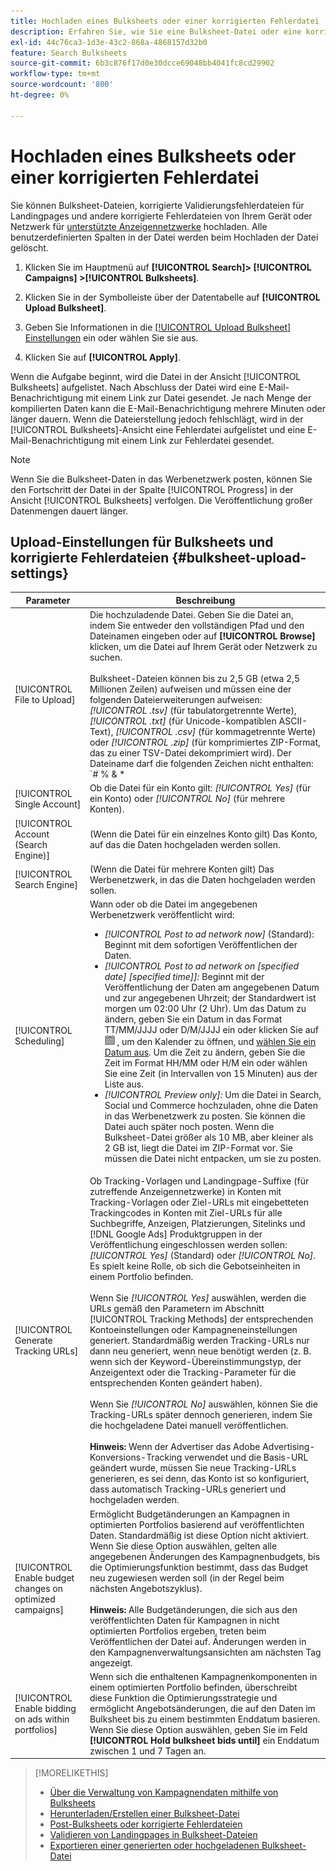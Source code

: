 ```yaml
---
title: Hochladen eines Bulksheets oder einer korrigierten Fehlerdatei
description: Erfahren Sie, wie Sie eine Bulksheet-Datei oder eine korrigierte Validierungsfehlerdatei für Landingpages manuell hochladen.
exl-id: 44c76ca3-1d3e-43c2-868a-4868157d32b0
feature: Search Bulksheets
source-git-commit: 6b3c876f17d0e30dcce69048bb4041fc8cd29902
workflow-type: tm+mt
source-wordcount: '800'
ht-degree: 0%

---
```


# Hochladen eines Bulksheets oder einer korrigierten Fehlerdatei

Sie können Bulksheet-Dateien, korrigierte Validierungsfehlerdateien für Landingpages und andere korrigierte Fehlerdateien von Ihrem Gerät oder Netzwerk für [unterstützte Anzeigennetzwerke](bulksheet-about.md#bulksheet-functionality-by-network) hochladen. Alle benutzerdefinierten Spalten in der Datei werden beim Hochladen der Datei gelöscht.

1. Klicken Sie im Hauptmenü auf **[!UICONTROL Search]> [!UICONTROL Campaigns] >[!UICONTROL Bulksheets]**.

1. Klicken Sie in der Symbolleiste über der Datentabelle auf **[!UICONTROL Upload Bulksheet]**.

1. Geben Sie Informationen in die [[!UICONTROL Upload Bulksheet] Einstellungen](#bulksheet-upload-settings) ein oder wählen Sie sie aus.

1. Klicken Sie auf **[!UICONTROL Apply]**.

Wenn die Aufgabe beginnt, wird die Datei in der Ansicht [!UICONTROL Bulksheets] aufgelistet. Nach Abschluss der Datei wird eine E-Mail-Benachrichtigung mit einem Link zur Datei gesendet. Je nach Menge der kompilierten Daten kann die E-Mail-Benachrichtigung mehrere Minuten oder länger dauern. Wenn die Dateierstellung jedoch fehlschlägt, wird in der [!UICONTROL Bulksheets]-Ansicht eine Fehlerdatei aufgelistet und eine E-Mail-Benachrichtigung mit einem Link zur Fehlerdatei gesendet.

>[!NOTE]
>
>Wenn Sie die Bulksheet-Daten in das Werbenetzwerk posten, können Sie den Fortschritt der Datei in der Spalte [!UICONTROL Progress] in der Ansicht [!UICONTROL Bulksheets] verfolgen. Die Veröffentlichung großer Datenmengen dauert länger.

## Upload-Einstellungen für Bulksheets und korrigierte Fehlerdateien {#bulksheet-upload-settings}

| Parameter | Beschreibung |
|----|----|
| [!UICONTROL File to Upload] | Die hochzuladende Datei. Geben Sie die Datei an, indem Sie entweder den vollständigen Pfad und den Dateinamen eingeben oder auf <b>[!UICONTROL Browse]</b> klicken, um die Datei auf Ihrem Gerät oder Netzwerk zu suchen.<br><br>Bulksheet-Dateien können bis zu 2,5 GB (etwa 2,5 Millionen Zeilen) aufweisen und müssen eine der folgenden Dateierweiterungen aufweisen: <i>[!UICONTROL .tsv]</i> (für tabulatorgetrennte Werte), <i>[!UICONTROL .txt]</i> (für Unicode-kompatiblen ASCII-Text), <i>[!UICONTROL .csv]</i> (für kommagetrennte Werte) oder <i>[!UICONTROL .zip]</i> (für komprimiertes ZIP-Format, das zu einer TSV-Datei dekomprimiert wird). Der Dateiname darf die folgenden Zeichen nicht enthalten: `# % &amp; * | \ : &quot; &lt; &gt; . ? /`<br><br><b>Tipp:</b> Verwenden Sie für Daten, die internationale Zeichen enthalten, Dateien im TSV- oder TXT-Format. |
| [!UICONTROL Single Account] | Ob die Datei für ein Konto gilt: <i>[!UICONTROL Yes]</i> (für ein Konto) oder <i>[!UICONTROL No]</i> (für mehrere Konten). |
| [!UICONTROL Account (Search Engine)] | (Wenn die Datei für ein einzelnes Konto gilt) Das Konto, auf das die Daten hochgeladen werden sollen. |
| [!UICONTROL Search Engine] | (Wenn die Datei für mehrere Konten gilt) Das Werbenetzwerk, in das die Daten hochgeladen werden sollen. |
| [!UICONTROL Scheduling] | Wann oder ob die Datei im angegebenen Werbenetzwerk veröffentlicht wird:<ul><li><i>[!UICONTROL Post to ad network now]</i> (Standard): Beginnt mit dem sofortigen Veröffentlichen der Daten.</li><li><i>[!UICONTROL Post to ad network on \[specified date\] \[specified time\]]:</i> Beginnt mit der Veröffentlichung der Daten am angegebenen Datum und zur angegebenen Uhrzeit; der Standardwert ist morgen um 02:00 Uhr (2 Uhr). Um das Datum zu ändern, geben Sie ein Datum in das Format TT/MM/JJJJ oder D/M/JJJJ ein oder klicken Sie auf ![Kalender](/help/search-social-commerce/assets/calendar.png "Kalender") , um den Kalender zu öffnen, und [wählen Sie ein Datum aus](/help/search-social-commerce/common-tasks/navigation-editing-selection/calendar.md). Um die Zeit zu ändern, geben Sie die Zeit im Format HH/MM oder H/M ein oder wählen Sie eine Zeit (in Intervallen von 15 Minuten) aus der Liste aus.</li><li><i>[!UICONTROL Preview only]:</i> Um die Datei in Search, Social und Commerce hochzuladen, ohne die Daten in das Werbenetzwerk zu posten. Sie können die Datei auch später noch posten. Wenn die Bulksheet-Datei größer als 10 MB, aber kleiner als 2 GB ist, liegt die Datei im ZIP-Format vor. Sie müssen die Datei nicht entpacken, um sie zu posten.</li></ul> |
| [!UICONTROL Generate Tracking URLs] | Ob Tracking-Vorlagen und Landingpage-Suffixe (für zutreffende Anzeigennetzwerke) in Konten mit Tracking-Vorlagen oder Ziel-URLs mit eingebetteten Trackingcodes in Konten mit Ziel-URLs für alle Suchbegriffe, Anzeigen, Platzierungen, Sitelinks und [!DNL Google Ads] Produktgruppen in der Veröffentlichung eingeschlossen werden sollen: <i>[!UICONTROL Yes]</i> (Standard) oder <i>[!UICONTROL No]</i>. Es spielt keine Rolle, ob sich die Gebotseinheiten in einem Portfolio befinden.<br><br>Wenn Sie <i>[!UICONTROL Yes]</i> auswählen, werden die URLs gemäß den Parametern im Abschnitt [!UICONTROL Tracking Methods] der entsprechenden Kontoeinstellungen oder Kampagneneinstellungen generiert. Standardmäßig werden Tracking-URLs nur dann neu generiert, wenn neue benötigt werden (z. B. wenn sich der Keyword-Übereinstimmungstyp, der Anzeigentext oder die Tracking-Parameter für die entsprechenden Konten geändert haben).<br><br>Wenn Sie <i>[!UICONTROL No]</i> auswählen, können Sie die Tracking-URLs später dennoch generieren, indem Sie die hochgeladene Datei manuell veröffentlichen.<br><br><b>Hinweis:</b> Wenn der Advertiser das Adobe Advertising-Konversions-Tracking verwendet und die Basis-URL geändert wurde, müssen Sie neue Tracking-URLs generieren, es sei denn, das Konto ist so konfiguriert, dass automatisch Tracking-URLs generiert und hochgeladen werden. |
| [!UICONTROL Enable budget changes on optimized campaigns] | Ermöglicht Budgetänderungen an Kampagnen in optimierten Portfolios basierend auf veröffentlichten Daten. Standardmäßig ist diese Option nicht aktiviert. Wenn Sie diese Option auswählen, gelten alle angegebenen Änderungen des Kampagnenbudgets, bis die Optimierungsfunktion bestimmt, dass das Budget neu zugewiesen werden soll (in der Regel beim nächsten Angebotszyklus).<br><br><b>Hinweis:</b> Alle Budgetänderungen, die sich aus den veröffentlichten Daten für Kampagnen in nicht optimierten Portfolios ergeben, treten beim Veröffentlichen der Datei auf. Änderungen werden in den Kampagnenverwaltungsansichten am nächsten Tag angezeigt. |
| [!UICONTROL Enable bidding on ads within portfolios] | Wenn sich die enthaltenen Kampagnenkomponenten in einem optimierten Portfolio befinden, überschreibt diese Funktion die Optimierungsstrategie und ermöglicht Angebotsänderungen, die auf den Daten im Bulksheet bis zu einem bestimmten Enddatum basieren. Wenn Sie diese Option auswählen, geben Sie im Feld **[!UICONTROL Hold bulksheet bids until]** ein Enddatum zwischen 1 und 7 Tagen an. |

>[!MORELIKETHIS]
>
>* [Über die Verwaltung von Kampagnendaten mithilfe von Bulksheets](bulksheet-about.md)
>* [Herunterladen/Erstellen einer Bulksheet-Datei](bulksheet-download.md)
>* [Post-Bulksheets oder korrigierte Fehlerdateien](bulksheet-post.md)
>* [Validieren von Landingpages in Bulksheet-Dateien](bulksheet-validate-landing-pages.md)
>* [Exportieren einer generierten oder hochgeladenen Bulksheet-Datei](bulksheet-export.md)
